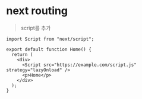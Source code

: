 # next routing

> script를 추가

```tsx
import Script from "next/script";

export default function Home() {
  return (
    <div>
      <Script src="https://example.com/script.js" strategy="lazyOnload" />
      <p>Home</p>
    </div>
  );
}
```
